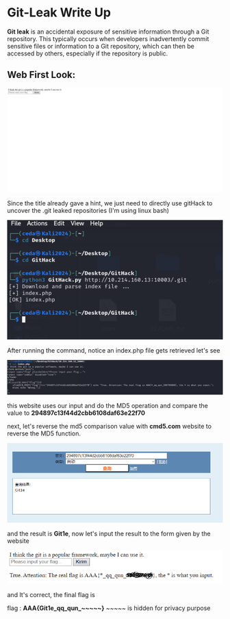 # **Git-Leak** Write Up

**Git leak** is an accidental exposure of sensitive information through a Git repository. This typically occurs when developers inadvertently commit sensitive files or information to a Git repository, which can then be accessed by others, especially if the repository is public.

## Web First Look:

![image-20240825133721565](images/25.png)

Since the title already gave a hint, we just need to directly use gitHack to uncover the .git leaked repositories (I'm using linux bash)

![image-20240825133721565](images/26.png)

After running the command, notice an index.php file gets retrieved let's see

![image-20240825133721565](images/27.png)

this website uses our input and do the MD5 operation and compare the value to **294897c13f44d2cbb6108daf63e22f70**

next, let's reverse the md5 comparison value with **cmd5.com** website to reverse the MD5 function.

![image-20240825133721565](images/28.png)

and the result is **Git1e**, now let's input the result to the form given by the website

![image-20240825133721565](images/29.png)

and It's correct, the final flag is

flag : **AAA{Git1e_qq_qun_~~~~~}**      ~~~~~ is hidden for privacy purpose

